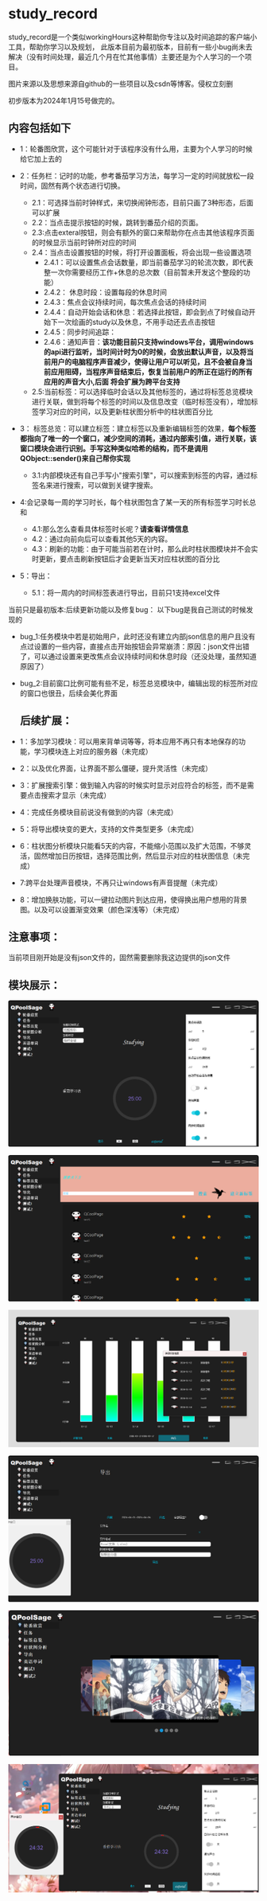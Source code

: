 # study_record
study_record是一个类似workingHours这种帮助你专注以及时间追踪的客户端小工具，帮助你学习以及规划，
此版本目前为最初版本，目前有一些小bug尚未去解决（没有时间处理，最近几个月在忙其他事情）主要还是为个人学习的一个项目。

图片来源以及思想来源自github的一些项目以及csdn等博客。侵权立刻删

初步版本为2024年1月15号做完的。
## 内容包括如下

* 1：轮番图欣赏，这个可能针对于该程序没有什么用，主要为个人学习的时候给它加上去的

* 2：任务栏：记时的功能，参考番茄学习方法，每学习一定的时间就放松一段时间，固然有两个状态进行切换。
  * 2.1：可选择当前时钟样式，来切换闹钟形态，目前只画了3种形态，后面可以扩展
  * 2.2：当点击提示按钮的时候，跳转到番茄介绍的页面。
  * 2.3:点击exteral按钮，则会有额外的窗口来帮助你在点击其他该程序页面的时候显示当前时钟所对应的时间
  * 2.4：当点击设置按钮的时候，将打开设置面板，将会出现一些设置选项
    * 2.4.1：可以设置焦点会话数量，即当前番茄学习的轮流次数，即代表整一次你需要经历工作+休息的总次数（目前暂未开发这个整段的功能）
    * 2.4.2： 休息时段：设置每段的休息时间
    * 2.4.3：焦点会议持续时间，每次焦点会话的持续时间
    * 2.4.4：自动开始会话和休息：若选择此按钮，即会到点了时候自动开始下一次绘画的study以及休息，不用手动还去点击按钮
    * 2.4.5：同步时间追踪：
    * 2.4.6：通知声音：__该功能目前只支持windows平台，调用windows的api进行监听，当时间计时为0的时候，会放出默认声音，以及将当前用户的电脑程序声音减少，使得让用户可以听见，且不会被自身当前应用阻碍，当程序声音结束后，恢复当前用户的所正在运行的所有应用的声音大小,后面
      将会扩展为跨平台支持__
  * 2.5:当前标签：可以选择临时会话以及其他标签的，通过将标签总览模块进行关联，做到将每个标签的时间以及信息改变（临时标签没有），增加标签学习对应的时间，以及更新柱状图分析中的柱状图百分比
* 3： 标签总览：可以建立标签：建立标签以及重新编辑标签的效果，**每个标签都指向了唯一的一个窗口，减少空间的消耗，通过内部索引值，进行关联，该窗口模块会进行识别。手写这种类似哈希的结构，而不是调用QObject::sender()来自己帮你实现**
    * 3.1:内部模块还有自己手写小"搜索引擎"，可以搜索到标签的内容，通过标签名来进行搜索，可以做到关键字搜索。
* 4:会记录每一周的学习时长，每个柱状图包含了某一天的所有标签学习时长总和
  * 4.1:那么怎么查看具体标签时长呢？**请查看详情信息**
  * 4.2：通过向前向后可以查看其他5天的内容。
  * 4.3：刷新的功能：由于可能当前若在计时，那么此时柱状图模块并不会实时更新，要点击刷新按钮后才会更新当天对应柱状图的百分比   
* 5：导出：
  * 5.1：将一周内的时间标签表进行导出，目前只1支持excel文件

当前只是最初版本:后续更新功能以及修复bug：
以下bug是我自己测试的时候发现的
* bug_1:任务模块中若是初始用户，此时还没有建立内部json信息的用户且没有点过设置的一些内容，直接点击开始按钮会异常崩溃：原因：json文件出错了，可以通过设置来更改焦点会议持续时间和休息时段（还没处理，虽然知道原因了）
* bug_2:目前窗口比例可能有些不足，标签总览模块中，编辑出现的标签所对应的窗口也很丑，后续会美化界面

  ## **后续扩展**：
* 1：多加学习模块：可以用来背单词等等，将本应用不再只有本地保存的功能，学习模块连上对应的服务器（未完成）
* 2：以及优化界面，让界面不那么僵硬，提升灵活性（未完成）
* 3：扩展搜索引擎：做到输入内容的时候实时显示对应符合的标签，而不是需要点击搜索才显示（未完成）
* 4：完成任务模块目前说没有做到的内容（未完成）
* 5：将导出模块变的更大，支持的文件类型更多（未完成）
* 6：柱状图分析模块只能看5天的内容，不能缩小范围以及扩大范围，不够灵活，固然增加日历按钮，选择范围比例，然后显示对应的柱状图信息（未完成）
* 7:跨平台处理声音模块，不再只让windows有声音提醒（未完成）
* 8：增加换肤功能，可以一键拉动图片到达应用，使得换出用户想用的背景图。以及可以设置渐变效果（颜色深浅等）（未完成）


## **注意事项**：
当前项目刚开始是没有json文件的，固然需要删除我这边提供的json文件

## **模块展示**：

![image](https://github.com/huanheart/study_record_preliminary_version/blob/master/show/1.png)

![image](https://github.com/huanheart/study_record_preliminary_version/blob/master/show/2.png)

![image](https://github.com/huanheart/study_record_preliminary_version/blob/master/show/3.png)

![image](https://github.com/huanheart/study_record_preliminary_version/blob/master/show/4.png)

![image](https://github.com/huanheart/study_record_preliminary_version/blob/master/show/5.png)

![image](https://github.com/huanheart/study_record_preliminary_version/blob/master/show/6.png)



